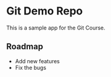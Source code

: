 # Git Demo Repo
This is a sample app for the Git Course.


## Roadmap
 * Add new features
 * Fix the bugs